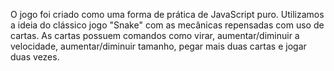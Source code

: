 O jogo foi criado como uma forma de prática de JavaScript puro. Utilizamos a ideia do clássico jogo "Snake" com as mecânicas repensadas com uso de cartas. As cartas possuem comandos como virar, aumentar/diminuir a velocidade, aumentar/diminuir tamanho, pegar mais duas cartas e jogar duas vezes. 
